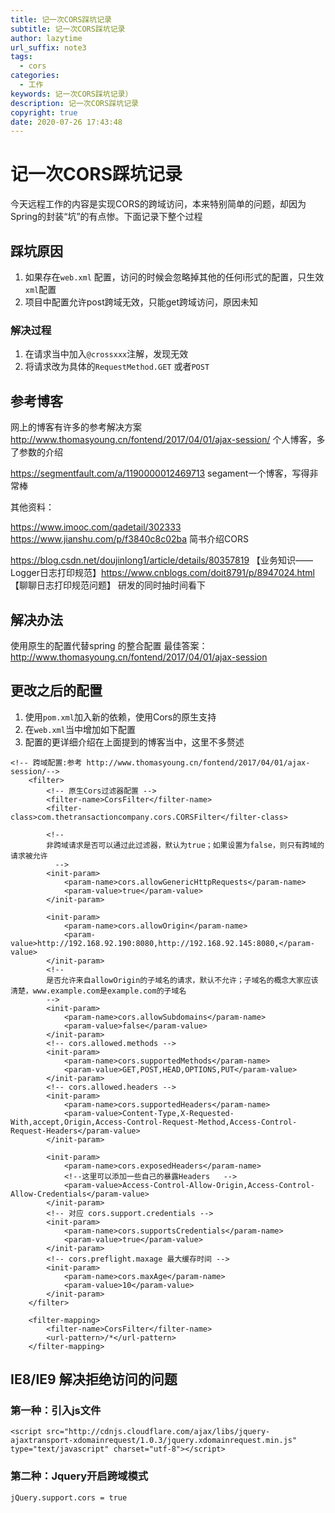 ```yaml
---
title: 记一次CORS踩坑记录
subtitle: 记一次CORS踩坑记录
author: lazytime
url_suffix: note3
tags:
  - cors
categories:
  - 工作
keywords: 记一次CORS踩坑记录）
description: 记一次CORS踩坑记录
copyright: true
date: 2020-07-26 17:43:48
---
```


# 记一次CORS踩坑记录

今天远程工作的内容是实现CORS的跨域访问，本来特别简单的问题，却因为Spring的封装“坑”的有点惨。下面记录下整个过程



<!-- more -->

## 踩坑原因

1. 如果存在`web.xml` 配置，访问的时候会忽略掉其他的任何i形式的配置，只生效`xml`配置
2. 项目中配置允许post跨域无效，只能get跨域访问，原因未知

### 解决过程

1. 在请求当中加入`@crossxxx`注解，发现无效
2. 将请求改为具体的`RequestMethod.GET` 或者`POST`

## 参考博客

网上的博客有许多的参考解决方案 http://www.thomasyoung.cn/fontend/2017/04/01/ajax-session/ 个人博客，多了参数的介绍

https://segmentfault.com/a/1190000012469713 segament一个博客，写得非常棒

其他资料：

https://www.imooc.com/qadetail/302333 https://www.jianshu.com/p/f3840c8c02ba 简书介绍CORS

https://blog.csdn.net/doujinlong1/article/details/80357819 【业务知识——Logger日志打印规范】https://www.cnblogs.com/doit8791/p/8947024.html 【聊聊日志打印规范问题】 研发的同时抽时间看下

## 解决办法

使用原生的配置代替spring 的整合配置 最佳答案：http://www.thomasyoung.cn/fontend/2017/04/01/ajax-session

## 更改之后的配置

1. 使用`pom.xml`加入新的依赖，使用Cors的原生支持
2. 在`web.xml`当中增加如下配置
3. 配置的更详细介绍在上面提到的博客当中，这里不多赘述

```
<!-- 跨域配置:参考 http://www.thomasyoung.cn/fontend/2017/04/01/ajax-session/-->
    <filter>
        <!-- 原生Cors过滤器配置 -->
        <filter-name>CorsFilter</filter-name>
        <filter-class>com.thetransactioncompany.cors.CORSFilter</filter-class>

        <!--
		非跨域请求是否可以通过此过滤器，默认为true；如果设置为false，则只有跨域的请求被允许
          -->
        <init-param>
            <param-name>cors.allowGenericHttpRequests</param-name>
            <param-value>true</param-value>
        </init-param>

        <init-param>
            <param-name>cors.allowOrigin</param-name>
            <param-value>http://192.168.92.190:8080,http://192.168.92.145:8080,</param-value>
        </init-param>
        <!--
        是否允许来自allowOrigin的子域名的请求，默认不允许；子域名的概念大家应该清楚，www.example.com是example.com的子域名
        -->
        <init-param>
            <param-name>cors.allowSubdomains</param-name>
            <param-value>false</param-value>
        </init-param>
        <!-- cors.allowed.methods -->
        <init-param>
            <param-name>cors.supportedMethods</param-name>
            <param-value>GET,POST,HEAD,OPTIONS,PUT</param-value>
        </init-param>
        <!-- cors.allowed.headers -->
        <init-param>
            <param-name>cors.supportedHeaders</param-name>
            <param-value>Content-Type,X-Requested-With,accept,Origin,Access-Control-Request-Method,Access-Control-Request-Headers</param-value>
        </init-param>

        <init-param>
            <param-name>cors.exposedHeaders</param-name>
            <!--这里可以添加一些自己的暴露Headers   -->
            <param-value>Access-Control-Allow-Origin,Access-Control-Allow-Credentials</param-value>
        </init-param>
        <!-- 对应 cors.support.credentials -->
        <init-param>
            <param-name>cors.supportsCredentials</param-name>
            <param-value>true</param-value>
        </init-param>
        <!-- cors.preflight.maxage 最大缓存时间 -->
        <init-param>
            <param-name>cors.maxAge</param-name>
            <param-value>10</param-value>
        </init-param>
    </filter>
  
    <filter-mapping>
        <filter-name>CorsFilter</filter-name>
        <url-pattern>/*</url-pattern>
    </filter-mapping>
```

## IE8/IE9 解决拒绝访问的问题

### 第一种：引入js文件

```
<script src="http://cdnjs.cloudflare.com/ajax/libs/jquery-ajaxtransport-xdomainrequest/1.0.3/jquery.xdomainrequest.min.js" type="text/javascript" charset="utf-8"></script>
```

### 第二种：Jquery开启跨域模式

```
jQuery.support.cors = true
```